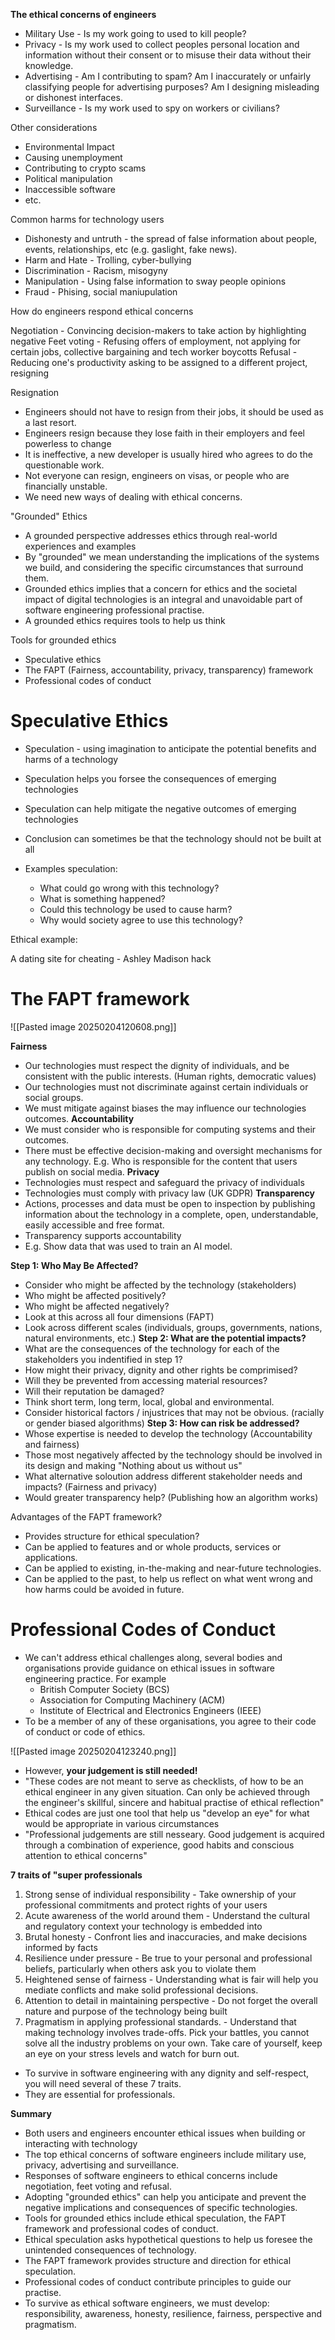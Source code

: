 **The ethical concerns of engineers**
- Military Use - Is my work going to used to kill people?
- Privacy - Is my work used to collect peoples personal location and information without their consent or to misuse their data without their knowledge. 
- Advertising - Am I contributing to spam? Am I inaccurately or unfairly classifying people for advertising purposes? Am I designing misleading or dishonest interfaces. 
- Surveillance - Is my work used to spy on workers or civilians? 


Other considerations

- Environmental Impact
- Causing unemployment
- Contributing to crypto scams
- Political manipulation
- Inaccessible software
- etc.

Common harms for technology users
- Dishonesty and untruth - the spread of false information about people, events, relationships, etc (e.g. gaslight, fake news).
- Harm and Hate - Trolling, cyber-bullying
- Discrimination - Racism, misogyny
- Manipulation - Using false information to sway people opinions
- Fraud - Phising, social maniupulation

How do engineers respond ethical concerns

Negotiation - Convincing decision-makers to take action by highlighting negative 
Feet voting - Refusing offers of employment, not applying for certain jobs, collective bargaining and tech worker boycotts
Refusal - Reducing one's productivity asking to be assigned to a different project, resigning


Resignation
- Engineers should not have to resign from their jobs, it should be used as a last resort.
- Engineers resign because they lose faith in their employers and feel powerless to change
- It is ineffective, a new developer is usually hired who agrees to do the questionable work. 
- Not everyone can resign, engineers on visas, or people who are financially unstable. 
- We need new ways of dealing with ethical concerns. 

"Grounded" Ethics

- A grounded perspective addresses ethics through real-world experiences and examples
- By "grounded" we mean understanding the implications of the systems we build, and considering the specific circumstances that surround them. 
- Grounded ethics implies that a concern for ethics and the societal impact of digital technologies is an integral and unavoidable part of software engineering professional practise. 
- A grounded ethics requires tools to help us think

Tools for grounded ethics

- Speculative ethics
- The FAPT (Fairness, accountability, privacy, transparency) framework
- Professional codes of conduct

# Speculative Ethics

- Speculation - using imagination to anticipate the potential benefits and harms of a technology
- Speculation helps you forsee the consequences of emerging technologies
- Speculation can help mitigate the negative outcomes of emerging technologies
- Conclusion can sometimes be that the technology should not be built at all

- Examples speculation:
	- What could go wrong with this technology?
	- What is something happened?
	- Could this technology be used to cause harm?
	- Why would society agree to use this technology?

Ethical example:

A dating site for cheating - Ashley Madison hack

# The FAPT framework

![[Pasted image 20250204120608.png]]

**Fairness**
- Our technologies must respect the dignity of individuals, and be consistent with the public interests. (Human rights, democratic values)
- Our technologies must not discriminate against certain individuals or social groups. 
- We must mitigate against biases the may influence our technologies outcomes. 
**Accountability**
- We must consider who is responsible for computing systems and their outcomes.
- There must be effective decision-making and oversight mechanisms for any technology. E.g. Who is responsible for the content that users publish on social media. 
**Privacy**
- Technologies must respect and safeguard the privacy of individuals
- Technologies must comply with privacy law (UK GDPR)
**Transparency**
- Actions, processes and data must be open to inspection by publishing information about the technology in a complete, open, understandable, easily accessible and free format. 
- Transparency supports accountability
- E.g. Show data that was used to train an AI model.

**Step 1: Who May Be Affected?**
- Consider who might be affected by the technology (stakeholders)
- Who might be affected positively?
- Who might be affected negatively?
- Look at this across all four dimensions (FAPT)
- Look across different scales (individuals, groups, governments, nations, natural environments, etc.)
**Step 2: What are the potential impacts?**
- What are the consequences of the technology for each of the stakeholders you indentified in step 1?
- How might their privacy, dignity and other rights be comprimised?
- Will they be prevented from accessing material resources?
- Will their reputation be damaged?
- Think short term, long term, local, global and environmental. 
- Consider historical factors / injustrices that may not be obvious. (racially or gender biased algorithms)
**Step 3: How can risk be addressed?**
- Whose expertise is needed to develop the technology (Accountability and fairness)
- Those most negatively affected by the technology should be involved in its design and making "Nothing about us without us"
- What alternative soloution address different stakeholder needs and impacts? (Fairness and privacy)
- Would greater transparency help? (Publishing how an algorithm works)

Advantages of the FAPT framework?
- Provides structure for ethical speculation?
- Can be applied to features and or whole products, services or applications. 
- Can be applied to existing, in-the-making and near-future technologies. 
- Can be applied to the past, to help us reflect on what went wrong and how harms could be avoided in future. 

# Professional Codes of Conduct

- We can't address ethical challenges along, several bodies and organisations provide guidance on ethical issues in software engineering practice. For example
	- British Computer Society (BCS)
	- Association for Computing Machinery (ACM)
	- Institute of Electrical and Electronics Engineers (IEEE)
- To be a member of any of these organisations, you agree to their code of conduct or code of ethics. 

![[Pasted image 20250204123240.png]]


- However, **your judgement is still needed!**
- "These codes are not meant to serve as checklists, of how to be an ethical engineer in any given situation. Can only be achieved through the engineer's skillful, sincere and habitual practise of ethical reflection"
- Ethical codes are just one tool that help us "develop an eye" for what would be appropriate in various circumstances
- "Professional judgements are still nesseary. Good judgement is acquired through a combination of experience, good habits and conscious attention to ethical concerns"

**7 traits of "super professionals**

1) Strong sense of individual responsibility - Take ownership of your professional commitments and protect rights of your users
2) Acute awareness of the world around them - Understand the cultural and regulatory context your technology is embedded into
3) Brutal honesty - Confront lies and inaccuracies, and make decisions informed by facts
4) Resilience under pressure - Be true to your personal and professional beliefs, particularly when others ask you to violate them
5) Heightened sense of fairness - Understanding what is fair will help you mediate conflicts and make solid professional decisions. 
6) Attention to detail in maintaining perspective - Do not forget the overall nature and purpose of the technology being built
7) Pragmatism in applying professional standards. -  Understand that making technology involves trade-offs. Pick your battles, you cannot solve all the industry problems on your own. Take care of yourself, keep an eye on your stress levels and watch for burn out. 

- To survive in software engineering with any dignity and self-respect, you will need several of these 7 traits.
- They are essential for professionals. 

**Summary**

- Both users and engineers encounter ethical issues when building or interacting with technology
- The top ethical concerns of software engineers include military use, privacy, advertising and surveillance. 
- Responses of software engineers to ethical concerns include negotiation, feet voting and refusal. 
- Adopting "grounded ethics" can help you anticipate and prevent the negative implications and consequences of specific technologies. 
- Tools for grounded ethics include ethical speculation, the FAPT framework and professional codes of conduct. 
- Ethical speculation asks hypothetical questions to help us foresee the unintended consequences of technology. 
- The FAPT framework provides structure and direction for ethical speculation. 
- Professional codes of conduct contribute principles to guide our practise. 
- To survive as ethical software engineers, we must develop: responsibility, awareness, honesty, resilience, fairness, perspective and pragmatism. 